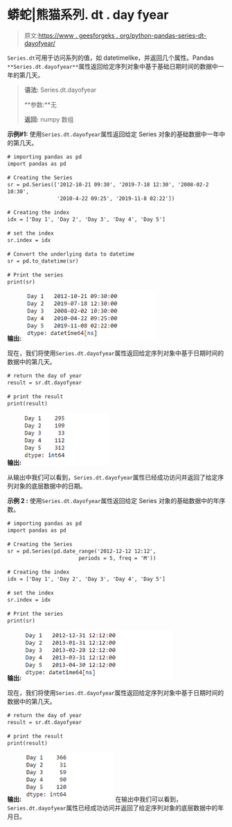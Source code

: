 # 蟒蛇|熊猫系列. dt . day fyear

> 原文:[https://www . geesforgeks . org/python-pandas-series-dt-dayofyear/](https://www.geeksforgeeks.org/python-pandas-series-dt-dayofyear/)

`Series.dt`可用于访问系列的值，如 datetimelike，并返回几个属性。Pandas `**Series.dt.dayofyear**`属性返回给定序列对象中基于基础日期时间的数据中一年的第几天。

> **语法:** Series.dt.dayofyear
> 
> **参数:**无
> 
> **返回:** numpy 数组

**示例#1:** 使用`Series.dt.dayofyear`属性返回给定 Series 对象的基础数据中一年中的第几天。

```
# importing pandas as pd
import pandas as pd

# Creating the Series
sr = pd.Series(['2012-10-21 09:30', '2019-7-18 12:30', '2008-02-2 10:30',
                '2010-4-22 09:25', '2019-11-8 02:22'])

# Creating the index
idx = ['Day 1', 'Day 2', 'Day 3', 'Day 4', 'Day 5']

# set the index
sr.index = idx

# Convert the underlying data to datetime 
sr = pd.to_datetime(sr)

# Print the series
print(sr)
```

**输出:**
![](img/8f2559a818481a53e728092430ef7ef0.png)

现在，我们将使用`Series.dt.dayofyear`属性返回给定序列对象中基于日期时间的数据中的第几天。

```
# return the day of year
result = sr.dt.dayofyear

# print the result
print(result)
```

**输出:**
![](img/d066b3c2b9f78d7e1491a3e0f39150cc.png)

从输出中我们可以看到，`Series.dt.dayofyear`属性已经成功访问并返回了给定序列对象的底层数据中的日期。

**示例 2 :** 使用`Series.dt.dayofyear`属性返回给定 Series 对象的基础数据中的年序数。

```
# importing pandas as pd
import pandas as pd

# Creating the Series
sr = pd.Series(pd.date_range('2012-12-12 12:12', 
                       periods = 5, freq = 'M'))

# Creating the index
idx = ['Day 1', 'Day 2', 'Day 3', 'Day 4', 'Day 5']

# set the index
sr.index = idx

# Print the series
print(sr)
```

**输出:**
![](img/f677f3efd64095b5f6b89e85c947acc1.png)

现在，我们将使用`Series.dt.dayofyear`属性返回给定序列对象中基于日期时间的数据中的第几天。

```
# return the day of year
result = sr.dt.dayofyear

# print the result
print(result)
```

**输出:**
![](img/dcf7dd5110e56b92869e56f3cf05207d.png)
在输出中我们可以看到，`Series.dt.dayofyear`属性已经成功访问并返回了给定序列对象的底层数据中的年月日。